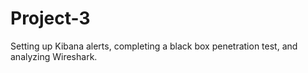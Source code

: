 # Project-3
Setting up Kibana alerts, completing a black box penetration test, and analyzing Wireshark.
